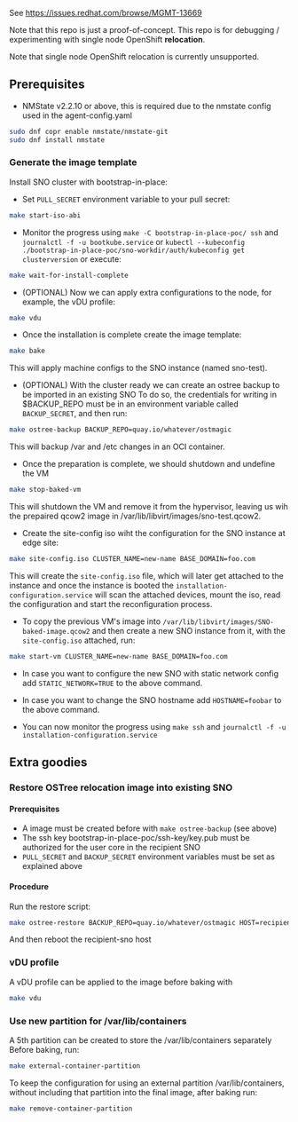 See https://issues.redhat.com/browse/MGMT-13669

Note that this repo is just a proof-of-concept. This repo is for debugging / experimenting with
single node OpenShift **relocation**.

Note that single node OpenShift relocation is currently unsupported.

## Prerequisites

- NMState v2.2.10 or above, this is required due to the nmstate config used in the agent-config.yaml
```bash
sudo dnf copr enable nmstate/nmstate-git
sudo dnf install nmstate
```

### Generate the image template
Install SNO cluster with bootstrap-in-place:

- Set `PULL_SECRET` environment variable to your pull secret:
```bash
make start-iso-abi
```

- Monitor the progress using `make -C bootstrap-in-place-poc/ ssh` and `journalctl -f -u bootkube.service` or `kubectl --kubeconfig ./bootstrap-in-place-poc/sno-workdir/auth/kubeconfig get clusterversion`
or execute:
```bash
make wait-for-install-complete
```

- (OPTIONAL) Now we can apply extra configurations to the node, for example, the vDU profile:
```bash
make vdu
```

- Once the installation is complete create the image template:
```bash
make bake
```

This will apply machine configs to the SNO instance (named sno-test).

- (OPTIONAL) With the cluster ready we can create an ostree backup to be imported in an existing SNO
To do so, the credentials for writing in $BACKUP_REPO must be in an environment variable called `BACKUP_SECRET`, and then run:
```bash
make ostree-backup BACKUP_REPO=quay.io/whatever/ostmagic
```

This will backup /var and /etc changes in an OCI container.

- Once the preparation is complete, we should shutdown and undefine the VM
```bash
make stop-baked-vm
```

This will shutdown the VM and remove it from the hypervisor, leaving us wih the prepaired qcow2 image in /var/lib/libvirt/images/sno-test.qcow2.

- Create the site-config iso wiht the configuration for the SNO instance at edge site:
```bash
make site-config.iso CLUSTER_NAME=new-name BASE_DOMAIN=foo.com
```
This will create the `site-config.iso` file, which will later get attached to the instance and once the instance is booted the `installation-configuration.service` will scan the attached devices,
mount the iso, read the configuration and start the reconfiguration process.

- To copy the previous VM's image into `/var/lib/libvirt/images/SNO-baked-image.qcow2` and then create a new SNO instance from it, with the `site-config.iso` attached, run:

```bash
make start-vm CLUSTER_NAME=new-name BASE_DOMAIN=foo.com
```

- In case you want to configure the new SNO with static network config add `STATIC_NETWORK=TRUE` to the above command.
- In case you want to change the SNO hostname add `HOSTNAME=foobar` to the above command.

- You can now monitor the progress using `make ssh` and `journalctl -f -u installation-configuration.service`

## Extra goodies

### Restore OSTree relocation image into existing SNO
#### Prerequisites
- A image must be created before with `make ostree-backup` (see above)
- The ssh key bootstrap-in-place-poc/ssh-key/key.pub must be authorized for the user core in the recipient SNO
- `PULL_SECRET` and `BACKUP_SECRET` environment variables must be set as explained above
#### Procedure
Run the restore script:
```bash
make ostree-restore BACKUP_REPO=quay.io/whatever/ostmagic HOST=recipient-sno
```
And then reboot the recipient-sno host

### vDU profile
A vDU profile can be applied to the image before baking with
```bash
make vdu
```

### Use new partition for /var/lib/containers
A 5th partition can be created to store the /var/lib/containers separately
Before baking, run:
```bash
make external-container-partition
```

To keep the configuration for using an external partition /var/lib/containers, without including that partition into the final image, after baking run:
```bash
make remove-container-partition
```
